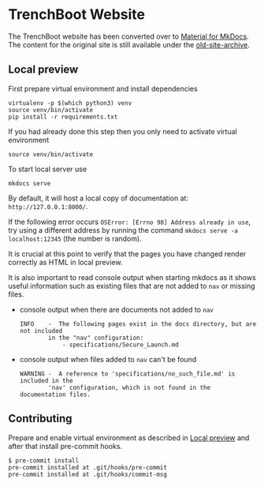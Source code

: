 # TrenchBoot Website

The TrenchBoot website has been converted over to
[Material for MkDocs](https://squidfunk.github.io/mkdocs-material/). The
content for the original site is still available under the
[old-site-archive](https://github.com/TrenchBoot/TrenchBoot.github.io/tree/old-site-archive).

## Local preview

First prepare virtual environment and install dependencies

```shell
virtualenv -p $(which python3) venv
source venv/bin/activate
pip install -r requirements.txt
```

If you had already done this step then you only need to activate virtual
environment

```shell
source venv/bin/activate
```

To start local server use

```shell
mkdocs serve
```

By default, it will host a local copy of documentation at:
`http://127.0.0.1:8000/`.

If the following error occurs `OSError: [Errno 98] Address already in use`, try
using a different address by running the command `mkdocs serve -a
localhost:12345` (the number is random).

It is crucial at this point to verify that the pages you have changed
render correctly as HTML in local preview.

It is also important to read console output when starting mkdocs as it shows
useful information such as existing files that are not added to `nav` or missing
files.

* console output when there are documents not added to `nav`

    ```text
    INFO    -  The following pages exist in the docs directory, but are not included
            in the "nav" configuration:
                - specifications/Secure_Launch.md
    ```

* console output when files added to `nav` can't be found

    ```text
    WARNING -  A reference to 'specifications/no_such_file.md' is included in the
            'nav' configuration, which is not found in the documentation files.
    ```

## Contributing

Prepare and enable virtual environment as described in
[Local preview](#local-preview) and after that install pre-commit hooks.

```shell
$ pre-commit install
pre-commit installed at .git/hooks/pre-commit
pre-commit installed at .git/hooks/commit-msg
```
